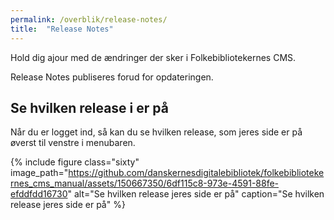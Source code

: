 ```yaml
---
permalink: /overblik/release-notes/
title:  "Release Notes"
---
```


Hold dig ajour med de ændringer der sker i Folkebibliotekernes CMS.

Release Notes publiseres forud for opdateringen.

## Se hvilken release i er på
Når du er logget ind, så kan du se hvilken release, som jeres side er på øverst til venstre i menubaren.

{% include figure class="sixty" image_path="https://github.com/danskernesdigitalebibliotek/folkebibliotekernes_cms_manual/assets/150667350/6df115c8-973e-4591-88fe-efddfdd16730" alt="Se hvilken release jeres side er på" caption="Se hvilken release jeres side er på" %}
